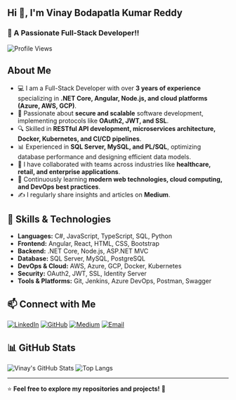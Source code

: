 ## Hi 👋, I'm Vinay Bodapatla Kumar Reddy

### 🚀 A Passionate Full-Stack Developer!!

![Profile Views](https://komarev.com/ghpvc/?username=vinaybodapatla&style=flat-square)

## About Me

- 💻 I am a Full-Stack Developer with over **3 years of experience** specializing in **.NET Core, Angular, Node.js, and cloud platforms (Azure, AWS, GCP)**.
- 🎯 Passionate about **secure and scalable** software development, implementing protocols like **OAuth2, JWT, and SSL**.
- 🔍 Skilled in **RESTful API development, microservices architecture, Docker, Kubernetes, and CI/CD pipelines**.
- 📊 Experienced in **SQL Server, MySQL, and PL/SQL**, optimizing database performance and designing efficient data models.
- 🤝 I have collaborated with teams across industries like **healthcare, retail, and enterprise applications**.
- 📖 Continuously learning **modern web technologies, cloud computing, and DevOps best practices**.
- ✍️ I regularly share insights and articles on **Medium**.

## 🌟 Skills & Technologies

- **Languages:** C#, JavaScript, TypeScript, SQL, Python
- **Frontend:** Angular, React, HTML, CSS, Bootstrap
- **Backend:** .NET Core, Node.js, ASP.NET MVC
- **Database:** SQL Server, MySQL, PostgreSQL
- **DevOps & Cloud:** AWS, Azure, GCP, Docker, Kubernetes
- **Security:** OAuth2, JWT, SSL, Identity Server
- **Tools & Platforms:** Git, Jenkins, Azure DevOps, Postman, Swagger

## 📫 Connect with Me

[![LinkedIn](https://img.shields.io/badge/-LinkedIn-blue?style=flat&logo=linkedin)](https://www.linkedin.com/in/vinaybodapatla) 
[![GitHub](https://img.shields.io/badge/-GitHub-black?style=flat&logo=github)](https://github.com/VinayBodapatla) 
[![Medium](https://img.shields.io/badge/-Medium-%23000000?style=flat&logo=medium)](https://medium.com/@vinaybodapatla) 
[![Email](https://img.shields.io/badge/Email-%23D14836?style=flat&logo=gmail&logoColor=white)](mailto:vinay@example.com)

## 📊 GitHub Stats

![Vinay's GitHub Stats](https://github-readme-stats.vercel.app/api?username=VinayBodapatla&show_icons=true&theme=radical)
![Top Langs](https://github-readme-stats.vercel.app/api/top-langs/?username=VinayBodapatla&layout=compact&theme=radical)

---

⭐️ **Feel free to explore my repositories and projects!** 🚀

